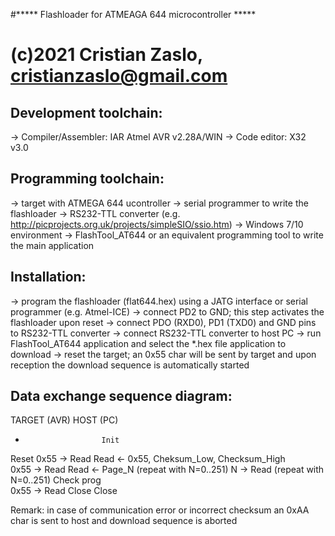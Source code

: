 #***** Flashloader for ATMEAGA 644 microcontroller *****
# (c)2021 Cristian Zaslo, cristianzaslo@gmail.com

Development toolchain:
---------------------
-> Compiler/Assembler:  IAR Atmel AVR v2.28A/WIN
-> Code editor:         X32 v3.0

Programming toolchain:
---------------------
-> target with ATMEGA 644 ucontroller
-> serial programmer to write the flashloader
-> RS232-TTL converter (e.g. http://picprojects.org.uk/projects/simpleSIO/ssio.htm)
-> Windows 7/10 environment
-> FlashTool_AT644 or an equivalent programming tool to write the main application

Installation:
------------
-> program the flashloader (flat644.hex) using a JATG interface or serial programmer (e.g. Atmel-ICE)
-> connect PD2 to GND; this step activates the flashloader upon reset 
-> connect PDO (RXD0), PD1 (TXD0) and GND pins to RS232-TTL converter
-> connect RS232-TTL converter to host PC
-> run FlashTool_AT644 application and select the *.hex file application to download
-> reset the target; an 0x55 char will be sent by target and upon reception the download sequence is automatically started

Data exchange sequence diagram:
------------------------------

TARGET (AVR)           HOST (PC)

-                      Init
Reset
0x55           ->      Read
Read           <-      0x55, Cheksum_Low, Checksum_High  
0x55           ->      Read
Read           <-      Page_N (repeat with N=0..251)
N              ->      Read   (repeat with N=0..251)
Check prog          
0x55           ->      Read
Close                  Close 

Remark: in case of communication error or incorrect checksum an 0xAA char is sent to host and download sequence is aborted      


 